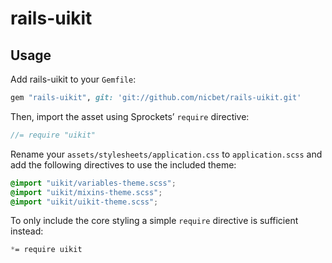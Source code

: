 # rails-uikit

## Usage

Add rails-uikit to your `Gemfile`:

```ruby
gem "rails-uikit", git: 'git://github.com/nicbet/rails-uikit.git'


```

Then, import the asset using Sprockets’ `require` directive:

```js
//= require "uikit"
```

Rename your `assets/stylesheets/application.css` to `application.scss` and add the following directives to use the included theme:

```scss
@import "uikit/variables-theme.scss";
@import "uikit/mixins-theme.scss";
@import "uikit/uikit-theme.scss";
```

To only include the core styling a simple `require` directive is sufficient instead:

```scss
*= require uikit
```
